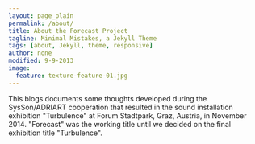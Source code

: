 ```yaml
---
layout: page_plain
permalink: /about/
title: About the Forecast Project
tagline: Minimal Mistakes, a Jekyll Theme
tags: [about, Jekyll, theme, responsive]
author: none
modified: 9-9-2013
image:
  feature: texture-feature-01.jpg
---
```


This blogs documents some thoughts developed during the SysSon/ADRIART cooperation that resulted in the sound installation 
exhibition "Turbulence" at Forum Stadtpark, Graz, Austria, in November 2014. "Forecast" was the working title until we
decided on the final exhibition title "Turbulence".
